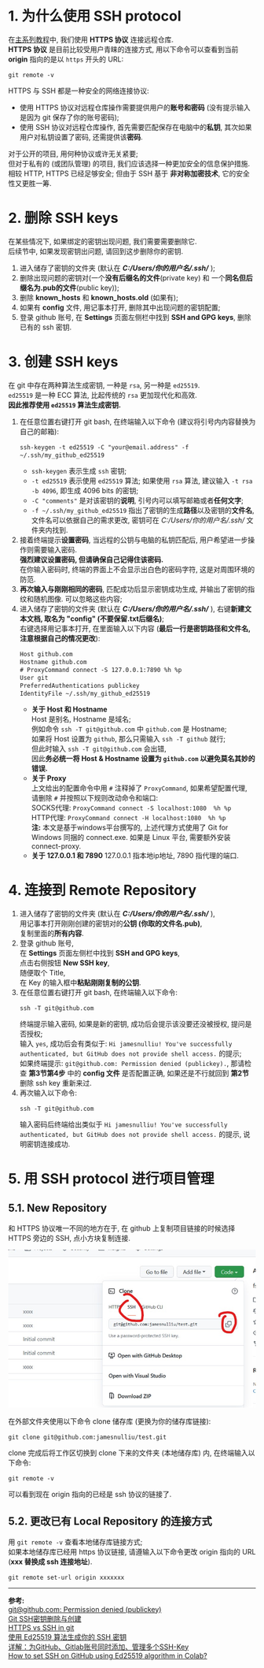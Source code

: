 # 1. 为什么使用 SSH protocol
在[主系列教程]()中, 我们使用 **HTTPS 协议** 连接远程仓库.  
**HTTPS 协议** 是目前比较受用户青睐的连接方式, 用以下命令可以查看到当前 **origin** 指向的是以 `https` 开头的 URL:
```git
git remote -v
```
HTTPS 与 SSH 都是一种安全的网络连接协议:
- 使用 HTTPS 协议对远程仓库操作需要提供用户的**账号和密码** (没有提示输入是因为 git 保存了你的账号密码);
- 使用 SSH 协议对远程仓库操作, 首先需要匹配保存在电脑中的**私钥**, 其次如果用户对私钥设置了密码, 还需提供该**密码**.

对于公开的项目, 用何种协议或许无关紧要;  
但对于私有的 (或团队管理) 的项目, 我们应该选择一种更加安全的信息保护措施.  
相较 HTTP, HTTPS 已经足够安全; 但由于 SSH 基于 **非对称加密技术**, 它的安全性又更胜一筹.

# 2. 删除 SSH keys
在某些情况下, 如果绑定的密钥出现问题, 我们需要需要删除它.  
后续节中, 如果发现密钥出问题, 请回到这步删除你的密钥.  
1. 进入储存了密钥的文件夹 (默认在 ***C:/Users/你的用户名/.ssh/*** );
2. 删除出现问题的密钥对(一个**没有后缀名的文件**(private key) 和 一个**同名但后缀名为.pub的文件**(public key));
3. 删除 **known_hosts** 和 **known_hosts.old** (如果有);
4. 如果有 **config** 文件, 用记事本打开, 删除其中出现问题的密钥配置;
5. 登录 github 账号, 在 **Settings** 页面左侧栏中找到 **SSH and GPG keys**, 删除已有的 ssh 密钥.

# 3. 创建 SSH keys
在 git 中存在两种算法生成密钥, 一种是 `rsa`, 另一种是 `ed25519`.  
`ed25519` 是一种 ECC 算法, 比起传统的 `rsa` 更加现代化和高效.  
**因此推荐使用 `ed25519` 算法生成密钥.**  
1. 在任意位置右键打开 git bash, 在终端输入以下命令 (建议将引号内内容替换为自己的邮箱):
     ```git
     ssh-keygen -t ed25519 -C "your@email.address" -f ~/.ssh/my_github_ed25519
     ```
   - `ssh-keygen` 表示生成 `ssh` 密钥;
   - `-t ed25519` 表示使用 `ed25519` 算法; 如果使用 `rsa` 算法, 建议输入 `-t rsa -b 4096`, 即生成 4096 bits 的密钥;
   - `-C "comments"` 是对该密钥的**说明**, 引号内可以填写邮箱或者**任何文字**;
   - `-f ~/.ssh/my_github_ed25519` 指出了密钥的生成**路径**以及密钥的**文件名**, 文件名可以依据自己的需求更改, 密钥可在 *C:/Users/你的用户名/.ssh/* 文件夹内找到.
2. 接着终端提示**设置密码**, 当远程的公钥与电脑的私钥匹配后, 用户希望进一步操作则需要输入密码.  
   **强烈建议设置密码, 但请确保自己记得住该密码.**  
   在你输入密码时, 终端的界面上不会显示出白色的密码字符, 这是对周围环境的防范.
3. **再次输入与刚刚相同的密码**, 匹配成功后显示密钥成功生成, 并输出了密钥的指纹和随机图像. 可以忽略这些内容;
4. 进入储存了密钥的文件夹 (默认在 ***C:/Users/你的用户名/.ssh/*** ), 右键**新建文本文档, 取名为 "config" (不要保留.txt后缀名)**;  
   右键选择用记事本打开, 在里面输入以下内容 (**最后一行是密钥路径和文件名, 注意根据自己的情况更改**):
   ```
   Host github.com
   Hostname github.com
   # ProxyCommand connect -S 127.0.0.1:7890 %h %p
   User git
   PreferredAuthentications publickey
   IdentityFile ~/.ssh/my_github_ed25519
   ```
   - **关于 Host 和 Hostname**  
     Host 是别名, Hostname 是域名;  
     例如命令 `ssh -T git@github.com` 中 `github.com` 是 Hostname;  
     如果将 Host 设置为 `github`, 那么只需输入 `ssh -T github` 就行;  
     但此时输入 `ssh -T git@github.com` 会出错,  
     因此**务必统一将 Host & Hostname 设置为 `github.com` 以避免莫名其妙的错误.**
   - **关于 Proxy**  
     上文给出的配置命令中用 `#` 注释掉了 `ProxyCommand`, 如果希望配置代理, 请删除 `#` 并按照以下规则改动命令和端口:  
     SOCKS代理: `ProxyCommand connect -S localhost:1080  %h %p`  
     HTTP代理: `ProxyCommand connect -H localhost:1080  %h %p`  
     **注:** 本文是基于windows平台撰写的, 上述代理方式使用了 Git for Windows 同捆的 connect.exe. 如果是 Linux 平台, 需要额外安装 connect-proxy.
   - **关于 127.0.0.1 和 7890**
     127.0.0.1 指本地ip地址, 7890 指代理的端口.

# 4. 连接到 Remote Repository
1. 进入储存了密钥的文件夹 (默认在 ***C:/Users/你的用户名/.ssh/*** ),  
   用记事本打开刚刚创建的密钥对的**公钥 (你取的文件名.pub)**,  
   复制里面的**所有内容**.
2. 登录 github 账号,  
   在 **Settings** 页面左侧栏中找到 **SSH and GPG keys**,  
   点击右侧按钮 **New SSH key**,  
   随便取个 Title,  
   在 Key 的输入框中**粘贴刚刚复制的公钥**.  
3. 在任意位置右键打开 git bash, 在终端输入以下命令:
   ```git
   ssh -T git@github.com
   ```
   终端提示输入密码, 如果是新的密钥, 成功后会提示该没要还没被授权, 提问是否授权;  
   输入 `yes`, 成功后会有类似于: `Hi jamesnulliu! You've successfully authenticated, but GitHub does not provide shell access.` 的提示;  
   如果终端提示: `git@github.com: Permission denied (publickey).`,  那请检查 **第3节第4步** 中的 **config 文件** 是否配置正确, 如果还是不行就回到 **第2节** 删除 ssh key 重新来过.
4. 再次输入以下命令:
   ```git
   ssh -T git@github.com
   ```
   输入密码后终端给出类似于 `Hi jamesnulliu! You've successfully authenticated, but GitHub does not provide shell access.` 的提示, 说明密钥连接成功.

# 5. 用 SSH protocol 进行项目管理
## 5.1. New Repository
和 HTTPS 协议唯一不同的地方在于, 在 github 上复制项目链接的时候选择 HTTPS 旁边的 SSH, 点小方块复制连接.  

![image](/image/ssh-01.jpg)

在外部文件夹使用以下命令 clone 储存库 (更换为你的储存库链接):
```git
git clone git@github.com:jamesnulliu/test.git
```
clone 完成后将工作区切换到 clone 下来的文件夹 (本地储存库) 内, 在终端输入以下命令:
```git
git remote -v
```
可以看到现在 origin 指向的已经是 ssh 协议的链接了.

## 5.2. 更改已有 Local Repository 的连接方式
用 `git remote -v` 查看本地储存库链接方式;  
如果本地储存库已经用 https 协议链接, 请遵输入以下命令更改 origin 指向的 URL (**xxx 替换成 ssh 连接地址**).  
```
git remote set-url origin xxxxxxx
```

---

**参考:**  
[git@github.com: Permission denied (publickey)](https://stackoverflow.com/questions/57734669/gitgithub-com-permission-denied-publickey)  
[Git SSH密钥删除与创建](https://blog.csdn.net/stormyk/article/details/89362078)  
[HTTPS vs SSH in git](https://ourtechroom.com/tech/https-vs-ssh-in-git/)  
[使用 Ed25519 算法生成你的 SSH 密钥](https://zhuanlan.zhihu.com/p/110413836)  
[详解：为GitHub、Gitlab账号同时添加、管理多个SSH-Key](https://blog.csdn.net/qq_35658349/article/details/103334343)  
[How to set SSH on GitHub using Ed25519 algorithm in Colab?](https://stackoverflow.com/questions/67660585/how-to-set-ssh-on-github-using-ed25519-algorithm-in-colab)
